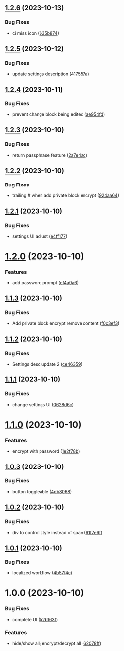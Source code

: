 ## [1.2.6](https://github.com/duydl/logseq-privacy-mode/compare/v1.2.5...v1.2.6) (2023-10-13)


### Bug Fixes

* ci miss icon ([635b874](https://github.com/duydl/logseq-privacy-mode/commit/635b874e134e9ce57a244761b29a207f8f700f8e))

## [1.2.5](https://github.com/duydl/logseq-privacy-mode/compare/v1.2.4...v1.2.5) (2023-10-12)


### Bug Fixes

* update settings description ([417557a](https://github.com/duydl/logseq-privacy-mode/commit/417557a1c3a9b3da867041f9a7e574a0bb767952))

## [1.2.4](https://github.com/duydl/logseq-privacy-mode/compare/v1.2.3...v1.2.4) (2023-10-11)


### Bug Fixes

* prevent change block being edited ([ae954fd](https://github.com/duydl/logseq-privacy-mode/commit/ae954fd71f23c661db6d481ced6ec3628d02fd2a))

## [1.2.3](https://github.com/duydl/logseq-privacy-mode/compare/v1.2.2...v1.2.3) (2023-10-10)


### Bug Fixes

* return passphrase feature ([2a7e4ac](https://github.com/duydl/logseq-privacy-mode/commit/2a7e4ac6b48d06048f0394c8bae38c116dd1dcdd))

## [1.2.2](https://github.com/duydl/logseq-privacy-mode/compare/v1.2.1...v1.2.2) (2023-10-10)


### Bug Fixes

* trailing # when add private block encrypt ([924aa64](https://github.com/duydl/logseq-privacy-mode/commit/924aa642cb6acd2d0ecdc7309150a41af7e724d2))

## [1.2.1](https://github.com/duydl/logseq-privacy-mode/compare/v1.2.0...v1.2.1) (2023-10-10)


### Bug Fixes

* settings UI adjust ([e4ff177](https://github.com/duydl/logseq-privacy-mode/commit/e4ff177abea0892247cd286b973f81e8e7faf0e5))

# [1.2.0](https://github.com/duydl/logseq-privacy-mode/compare/v1.1.3...v1.2.0) (2023-10-10)


### Features

* add password prompt ([ef4a0a6](https://github.com/duydl/logseq-privacy-mode/commit/ef4a0a60be7fb764b1a39d66e33eb8fb767ee26a))

## [1.1.3](https://github.com/duydl/logseq-privacy-mode/compare/v1.1.2...v1.1.3) (2023-10-10)


### Bug Fixes

* Add private block encrypt remove content ([f0c3ef3](https://github.com/duydl/logseq-privacy-mode/commit/f0c3ef3f1f4914a359949db27bf2237ecd843fc3))

## [1.1.2](https://github.com/duydl/logseq-privacy-mode/compare/v1.1.1...v1.1.2) (2023-10-10)


### Bug Fixes

* Settings desc update 2 ([ce46359](https://github.com/duydl/logseq-privacy-mode/commit/ce46359aa12402031ee8f26efc80a54683e56dc0))

## [1.1.1](https://github.com/duydl/logseq-privacy-mode/compare/v1.1.0...v1.1.1) (2023-10-10)


### Bug Fixes

* change settings UI ([0628d6c](https://github.com/duydl/logseq-privacy-mode/commit/0628d6c4aa53f70a2e465059797a70a9aeba7596))

# [1.1.0](https://github.com/duydl/logseq-privacy-mode/compare/v1.0.3...v1.1.0) (2023-10-10)


### Features

* encrypt with password ([1e2f78b](https://github.com/duydl/logseq-privacy-mode/commit/1e2f78b6e68081e0d9caf26d719793f93f6f684e))

## [1.0.3](https://github.com/duydl/logseq-privacy-mode/compare/v1.0.2...v1.0.3) (2023-10-10)


### Bug Fixes

* button toggleable ([4db8068](https://github.com/duydl/logseq-privacy-mode/commit/4db806860927d1356d7b76b9c87c0a917f0e07b8))

## [1.0.2](https://github.com/duydl/logseq-privacy-mode/compare/v1.0.1...v1.0.2) (2023-10-10)


### Bug Fixes

* div to control style instead of span ([61f7e6f](https://github.com/duydl/logseq-privacy-mode/commit/61f7e6f5161af34daeb8a946443b5c28fcbc9d57))

## [1.0.1](https://github.com/duydl/logseq-privacy-mode/compare/v1.0.0...v1.0.1) (2023-10-10)


### Bug Fixes

* localized workflow ([4b57f4c](https://github.com/duydl/logseq-privacy-mode/commit/4b57f4c67947f16de114f0ab1eff6b651d6abfd6))

# 1.0.0 (2023-10-10)


### Bug Fixes

* complete UI ([52b163f](https://github.com/duydl/logseq-privacy-mode/commit/52b163f39bb260aa70160baf4c2e080399ba1f29))


### Features

* hide/show all; encrypt/decrypt all ([62078ff](https://github.com/duydl/logseq-privacy-mode/commit/62078ff07a33754052360fea84e934af112d22be))
